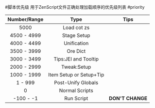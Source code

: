 #脚本优先级
用于ZenScript文件正确处理加载顺序的优先级列表
#priority 

| Number/Range      | Type                          | Tips             |
| :---------------: | :---------------------------: | :--------------: |
| 5000              | Load cot zs                   |                  |
| 4500 - 4999       | Stage Setup                   |                  |
| 4000 - 4499       | Unification                   |                  |
| 3500 - 3999       | Ore Dict                      |                  |
| 3000 - 3499       | Tips:JEI and Tooltip          |                  |
| 2000 - 2999       | Tweak:Setup                   |                  |
| 1000 - 1999       | Item Setup or Setup+Tip       |                  |
| 1    - 999        | Post-Unify Globals            |                  |
| 0                 | Normal Scripts                |                  |
| -100 - -1         | Run Script                    | **DON'T CHANGE** |
